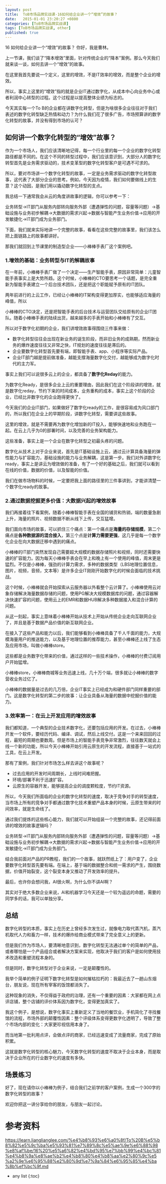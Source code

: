 ```yaml
---
layout: post
title:  ToB市场品牌实战课-16如何给企业讲一个“增效”的故事？
date:   2015-01-01 23:20:27 +0800
categories: [ToB市场品牌实战课]
tags: [ToB市场品牌实战课, other]
published: true
---
```




16 如何给企业讲一个“增效”的故事？
你好，我是曹林。

上一节课，我们谈了“降本增效”里面，针对传统企业的“降本”案例。那么今天我们就来谈一谈，如何去讲一个“增效”的故事。

在这里我首先要说一个定义，这里的增效，不是IT效率的增效，而是整个企业的增效。

所以，事实上这里的“增效”指的就是企业IT通过数字化，从成本中心向业务中心或者利润中心转型的过程。这个过程是以提高整体业绩为标志的。

今天其实每一个To B的企业都在讲数字化转型，但是为啥很多企业往往对于我们表述的数字化转型缺乏热情和动力？为什么我们花了很多广告，市场预算讲的数字化转型的故事，并没有得到市场的认可？

## 如何讲一个数字化转型的“增效”故事？

作为一个市场人，我们应该清晰地记得，每一个行业里的每一个企业的数字化转型路径都是不同的。在这个不同的转型过程中，我们应该意识到，大部分人的数字化转型首先是业务需求驱动的，技术变革型的数字化转型客户是可遇不可求的。

所以，要对市场讲一个数字化转型的故事，一定是业务需求驱动的数字化转型故事，这代表了大部分企业的思考。例如，今天因为疫情，我们如何要做线上的生意？这个动因，是我们用以撬动数字化转型的支点。

我总结一下通常我会从云的角度讲故事的逻辑，你可以参考一下：

业务转型→IT部门从服务内部转向服务外部（遭遇弹性的问题，容量等问题）→基础设施与业务初步解耦→大数据的需求兴起→数据与智能产生业务价值→应用的开发敏捷化→IT部门成为业务部门。

下面，我们就来实际地讲一个完整的故事，看看在这些完整的故事里，我们该怎么把上面链路上的故事都讲好。

那我们就回到上节课里的制造型企业——小棒棒手表厂这个案例吧。

### 1.增效的基础：业务转型与IT的解耦故事

在一年前，小棒棒手表厂做了一个决定——生产智能手表，原因非常简单：儿童智能手表事实上是大势所趋。这个时候，小棒棒的CTO要思考一个话题，是完全重新为智能手表建立一个后台技术团队，还是把这个职能赋予原有的IT团队。

两年前进行的上云工作，已经让小棒棒的IT架构变得更加厚实，也能够适应海量的峰值，所以

小棒棒的CTO决定，还是把智能手表的后台技术与运营团队交给原有的企业IT团队。随着小棒棒手表的陆续出货，越来越多的手表开始和小棒棒有了交互。

所以对于数字化初期的企业，我们讲增效故事得围绕三件事来做：

* 数字化转型往往会出现在新业务的诞生阶段，而非旧业务的成熟期，然而新业务的爆炸速度往往又非常之快，IT规划的速度往往是滞后的。
* 企业要数字化转型首先要有端，即智能手表、app、小程序等实际产品。
* 企业IT部门越是提前做准备，越能支撑海量数字化交付，越能够成为数字化时代的主力军。

事实上我们可以说很多云上的企业，都具备了**数字化Reday**的能力。

为数字化Ready，是很多企业上云的重要理由，因此我们在这个阶段讲的增效，就是数字化reday，节约下来的时间成本，业务重构的成本，事实上这个阶段的企业，已经比非数字化的企业跑得更快了。

今天我们的企业IT部门，如果做好了数字化ready的工作，是很容易成为风口部门的，所以我们在企业上的早期阶段，讲数字化转型，需要讲这些故事。

这里的增效，就是不需要再为数字化增加新的IT投入，能够快速地和业务跑在一起。在云上几乎为0的部署时间，以及完善的业务架构能力。

这些准备，事实上是一个企业在数字化转型之初最头疼的问题。

数字化从技术上对于企业来说，首先是IT基础设施上云，通过云计算具备海量的弹性能力与扩容能力，基础设施的能力与业务解耦，这是第一步。我们对外讲数字化ready，事实上是讲云为增效做的准备，有了一个好的基础之后，我们就可以看到在线的价值，数据的价值，以及智能的价值。

我们在做市场物料的时候，一定要把我上面的路径里的三件事讲到，才能讲清楚一个数字化ready的故事。

### 2.通过数据挖掘更多价值：大数据兴起的增效故事

我们再接着往下看案例，随着小棒棒智能手表在全国的铺货和热销，端的数量急剧上升，海量的照片、视频数据不断从线下上传，交互猛增。

我们面向市场的故事，可以抓住三个痛点：第一个痛点是**海量的存储规模**，第二个痛点是**各种数据源的混合接入**，第三个点是**计算力需要更强**，这几乎是每一个数字化企业在向大数据迁移中遇到的痛点。

小棒棒的IT部门突然发现自己需要超大规模的数据存储照片和视频，同时还需要快速的扩容能力。因为每天小棒棒手表会在早上和晚上有一个使用的峰值，周末更是猛烈。不仅是小棒棒，强劲的计算力需求，多种的数据类型（LBS地理位置信息，图片，视频，音频，文本等）是许多企业IT刚刚开始数字化的时候会面临的技术挑战。

这个时候，小棒棒就会开始探索从云服务器以外看整个云计算了。小棒棒使用云对象存储解决海量数据存储的问题，使用PG解决大规模数据库的问题，通过容器解决快速扩容的问题，使用云上的EMR和数据HUB解决多种数据接入和混合计算的问题。

从这一刻起，事实上意味着小棒棒开始从技术上开始从传统企业走向互联网企业了，并且是基于数据产品价值的新互联网企业。

在接入了这些产品和能力以后，我们能够看到小棒棒具备了千人千面的能力，大规模海量用户的推送能力，以及基于地理位置的推荐能力，甚至小棒棒还上线了生态及应用市场，叫做小棒棒store。

这些都是业务数字化带来的价值，通过这样的一些技术操作，小棒棒的付费订阅用户开始猛增。

小棒棒store，小棒棒商城等业务迅速上线，几十万个端，很多就让小棒棒的数字营收业务过亿了。

小棒棒的数据量是过去的几万倍，企业IT事实上已经成为和硬件部门同样重要的部门。这是数字化转型的第二步的故事：让企业具备从海量的数据中挖掘价值的能力。

### 3.效率第一：在云上开发应用的增效故事

我们都知道，一个典型的企业技术数字化，还要包括应用的开发。在过去，小棒棒开发一个软件，要经历代码、编译、调试，然后上线交付。这是一个来来回回的过程，最短的周期也要数周。但是市场上的智能手表竞争非常激烈，往往数天就会上线一个新的功能，所以今天小棒棒开始引用云原生的开发流程，直接基于一站式的工具，在云上开发。

那有了案例，我们针对市场怎么样去讲这个故事呢？

* 过去应用的开发时间周期长，上线时间难把握。
* 环境/部署不利于迅速扩容。
* 云原生的容器开发，能够提高企业的调度颗粒度，节约IT资源。

所以，今天我们所面临的企业的数字化转型的速度，取决于竞争对手的转型速度，当市场上所有的竞争对手都通过数字化技术重塑产品本身的时候，云原生带来的时间效率，就是生命线了。

通过我们提炼的这些核心能力，我们就可以开始组装一个完整的故事，还记得前面讲的增效的故事逻辑吗？

业务转型→IT部门从服务内部转向服务外部（遭遇弹性的问题，容量等问题）→基础设施与业务初步解耦→大数据的需求兴起→数据与智能产生业务价值→应用的开发敏捷化→IT部门成为业务部门。

结合我前面对产品的PR教程，我们的一个故事，就跃然纸上了：用户变了，企业要数字化转型首先要有端。在端上，基于端的数据整合和统一需求的产生，围绕数据，价值开始裂变，这个裂变本身又推动了开发效率的提升。

最后，也许你会想问我，AI很火啊，为什么你不讲AI啊？

其实对于绝大多数企业来说，AI和机器学习今天还是一个较为遥远的命题，需要的同学多的话，我可以单独分享。

## 总结

数字化转型的本质，事实上在历史上曾经多次发生过，就像电力取代蒸汽机，蒸汽机取代人力和畜力一样，技术的爆炸给商业模式带来了完全意义上的更新。

但是我们作为市场人，要清晰地意识到，数字化转型无法通过单个的简单的产品，或者哪怕是一个产品组合或者解决方案来实现，他取决于我们的客户是如何使用技术改造和重塑流程本身的。

但是同时，数字化转型对于企业来说，一定是颠覆性的。

我举个简单的例子证明下数字化转型是如何摧枯拉朽的：我最近去了一趟山东烟台，朋友说，现在所有宰客的饭馆都消失了。

这种现象的消失，不仅得益于政府的治理，还有一个重要的因素：大家都在网上点评店铺，整个店铺的评价体系因为数字化，变得更加真实了。

我这个例子，是想说，数字化事实上重新定义了当地的餐饮业，手机简化了寻找餐馆的流程，市场外部的颠覆性因素：整个评级体系变得更数字化透明了，导致了整个市场内部的变化：大家更珍视信用本身了。

而当地第一批利用点评，会做点评的商家，已经迅速变成了流量商家，完成了原始积累。

这就是数字化转型的核心魅力，今天数字化转型的速度不取决于企业本身，而是取决于企业所在的行业数字化的速度有多快。

## 场景练习

好了，现在请你以小棒棒为例子，结合我们之前学的客户案例，生成一个300字的数字化转型的故事？

欢迎你把这一讲分享给你的朋友，与朋友一起讨论。




# 参考资料

https://learn.lianglianglee.com/%e4%b8%93%e6%a0%8f/To%20B%e5%b8%82%e5%9c%ba%e5%93%81%e7%89%8c%e5%ae%9e%e6%88%98%e8%af%be/16%20%e5%a6%82%e4%bd%95%e7%bb%99%e4%bc%81%e4%b8%9a%e8%ae%b2%e4%b8%80%e4%b8%aa%e2%80%9c%e5%a2%9e%e6%95%88%e2%80%9d%e7%9a%84%e6%95%85%e4%ba%8b%ef%bc%9f.md

* any list
{:toc}
